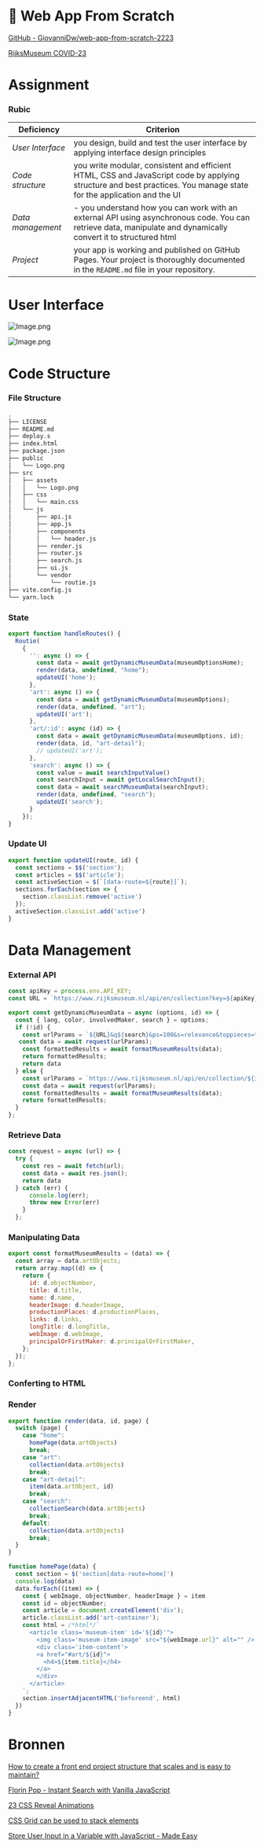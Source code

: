 # 􀧏 Web App From Scratch

[GitHub - GiovanniDw/web-app-from-scratch-2223](https://github.com/GiovanniDw/web-app-from-scratch-2223)

[RijksMuseum COVID-23](https://giovannidw.github.io/SPA/)

# Assignment

### Rubic

| **Deficiency**    | **Criterion**                                                                                                                                                       |
| ----------------- | ------------------------------------------------------------------------------------------------------------------------------------------------------------------- |
| *User Interface*  | you design, build and test the user interface by applying interface design principles                                                                               |
| *Code structure*  | you write modular, consistent and efficient HTML, CSS and JavaScript code by applying structure and best practices. You manage state for the application and the UI |
| *Data management* | \- you understand how you can work with an external API using asynchronous code. You can retrieve data, manipulate and dynamically convert it to structured html    |
| *Project*         | your app is working and published on GitHub Pages. Your project is thoroughly documented in the `README.md` file in your repository.                                |

# User Interface

![Image.png](README.assets/Image.png)

![Image.png](README.assets/Image%20(2).png)

# Code Structure

### File Structure

```bash
.
├── LICENSE
├── README.md
├── deploy.s
├── index.html
├── package.json
├── public
│   └── Logo.png
├── src
│   ├── assets
│   │   └── Logo.png
│   ├── css
│   │   └── main.css
│   └── js
│       ├── api.js
│       ├── app.js
│       ├── components
│       │   └── header.js
│       ├── render.js
│       ├── router.js
│       ├── search.js
│       ├── ui.js
│       └── vendor
│           └── routie.js
├── vite.config.js
└── yarn.lock
```

### State

```javascript
export function handleRoutes() {
  Routie(
    {
      '': async () => {
        const data = await getDynamicMuseumData(museumOptionsHome);
        render(data, undefined, "home");
        updateUI('home');
      },
      'art': async () => {
        const data = await getDynamicMuseumData(museumOptions);
        render(data, undefined, "art");
        updateUI('art');
      },
      'art/:id': async (id) => {
        const data = await getDynamicMuseumData(museumOptions, id);
        render(data, id, "art-detail");
        // updateUI('art');
      },
      'search': async () => {
        const value = await searchInputValue()
        const searchInput = await getLocalSearchInput();
        const data = await searchMuseumData(searchInput);
        render(data, undefined, "search");
        updateUI('search');
      }
    });
}
```

### Update UI

```javascript
export function updateUI(route, id) {
  const sections = $$('section');
  const articles = $$('article');
  const activeSection = $(`[data-route=${route}]`);
  sections.forEach(section => {
    section.classList.remove('active')
  });
  activeSection.classList.add('active')
}
```

# Data Management

### External API

```javascript
const apiKey = process.env.API_KEY;
const URL = `https://www.rijksmuseum.nl/api/en/collection?key=${apiKey}&imgonly=true`;

export const getDynamicMuseumData = async (options, id) => {
  const { lang, color, involvedMaker, search } = options;
  if (!id) {
    const urlParams = `${URL}&q${search}&ps=100&s=relevance&toppieces=true`
   const data = await request(urlParams);
    const formattedResults = await formatMuseumResults(data);
    return formattedResults;
    return data
  } else {
    const urlParams = `https://www.rijksmuseum.nl/api/en/collection/${id}?key=${apiKey}`
	const data = await request(urlParams);
    const formattedResults = await formatMuseumResults(data);
    return formattedResults;
  }
};
```

### Retrieve Data

```javascript
const request = async (url) => {
  try {
    const res = await fetch(url);
    const data = await res.json();
    return data
  } catch (err) {
      console.log(err);
      throw new Error(err)
    }
  };
```

### Manipulating Data

```javascript
export const formatMuseumResults = (data) => {
  const array = data.artObjects;
  return array.map((d) => {
    return {
      id: d.objectNumber,
      title: d.title,
      name: d.name,
      headerImage: d.headerImage,
      productionPlaces: d.productionPlaces,
      links: d.links,
      longTitle: d.longTitle,
      webImage: d.webImage,
      principalOrFirstMaker: d.principalOrFirstMaker,
    };
  });
};
```

### Conferting to HTML

### Render

```javascript
export function render(data, id, page) {
  switch (page) {
    case "home":
      homePage(data.artObjects)
      break;
    case "art":
      collection(data.artObjects)
      break;
    case "art-detail":
      item(data.artObject, id)
      break;
    case "search":
      collectionSearch(data.artObjects)
      break;
    default:
      collection(data.artObjects)
      break;
  }
}
```

```javascript
function homePage(data) {
  const section = $('section[data-route=home]')
  console.log(data)
  data.forEach((item) => {
    const { webImage, objectNumber, headerImage } = item
    const id = objectNumber;
    const article = document.createElement('div');
    article.classList.add('art-container');
    const html = /*html*/`
      <article class='museum-item' id='${id}'">
        <img class='museum-item-image' src="${webImage.url}" alt="" />
        <div class='item-content'>
        <a href="#art/${id}">
          <h4>${item.title}</h4>
        </a>
        </div>
      </article>
    `;
    section.insertAdjacentHTML('beforeend', html)
  })
}
```

# Bronnen

[How to create a front end project structure that scales and is easy to maintain?](https://www.blog.duomly.com/how-to-create-frontend-project-structure-that-scales-and-is-easy-to-maintain/)

[Florin Pop - Instant Search with Vanilla JavaScript](https://www.florin-pop.com/blog/2019/06/vanilla-javascript-instant-search/)

[23 CSS Reveal Animations](https://freefrontend.com/css-reveal-animations/)

[CSS Grid can be used to stack elements](https://www.stefanjudis.com/today-i-learned/css-grid-can-be-used-to-stack-elements/)

[Store User Input in a Variable with JavaScript - Made Easy](https://www.ceos3c.com/javascript/store-user-input-in-a-variable-with-javascript/?utm_content=cmp-true)

